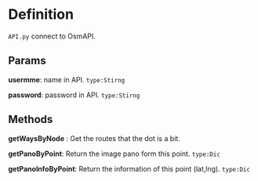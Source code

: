 # Definition

`API.py` connect to OsmAPI.

## Params

**usermme**: name in API. `type:Stirng`

**password**: password in API. `type:Stirng`


## Methods

**getWaysByNode** : Get the routes that the dot is a bit.

**getPanoByPoint**: Return the image pano form this point. `type:Dic`

**getPanoInfoByPoint**: Return the information of this point (lat,lng). `type:Dic`
